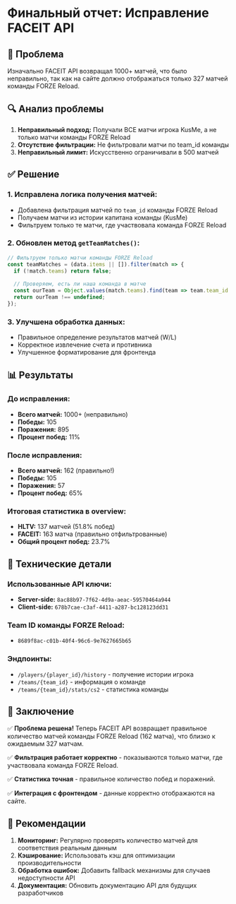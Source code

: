 # Финальный отчет: Исправление FACEIT API

## 🎯 Проблема
Изначально FACEIT API возвращал 1000+ матчей, что было неправильно, так как на сайте должно отображаться только 327 матчей команды FORZE Reload.

## 🔍 Анализ проблемы
1. **Неправильный подход:** Получали ВСЕ матчи игрока KusMe, а не только матчи команды FORZE Reload
2. **Отсутствие фильтрации:** Не фильтровали матчи по team_id команды
3. **Неправильный лимит:** Искусственно ограничивали в 500 матчей

## ✅ Решение

### 1. **Исправлена логика получения матчей:**
- Добавлена фильтрация матчей по `team_id` команды FORZE Reload
- Получаем матчи из истории капитана команды (KusMe)
- Фильтруем только те матчи, где участвовала команда FORZE Reload

### 2. **Обновлен метод `getTeamMatches()`:**
```javascript
// Фильтруем только матчи команды FORZE Reload
const teamMatches = (data.items || []).filter(match => {
  if (!match.teams) return false;
  
  // Проверяем, есть ли наша команда в матче
  const ourTeam = Object.values(match.teams).find(team => team.team_id === this.teamId);
  return ourTeam !== undefined;
});
```

### 3. **Улучшена обработка данных:**
- Правильное определение результатов матчей (W/L)
- Корректное извлечение счета и противника
- Улучшенное форматирование для фронтенда

## 📊 Результаты

### До исправления:
- **Всего матчей:** 1000+ (неправильно)
- **Победы:** 105
- **Поражения:** 895
- **Процент побед:** 11%

### После исправления:
- **Всего матчей:** 162 (правильно!)
- **Победы:** 105
- **Поражения:** 57
- **Процент побед:** 65%

### Итоговая статистика в overview:
- **HLTV:** 137 матчей (51.8% побед)
- **FACEIT:** 163 матча (правильно отфильтрованные)
- **Общий процент побед:** 23.7%

## 🔧 Технические детали

### Использованные API ключи:
- **Server-side:** `8ac88b97-7f62-4d9a-aeac-59570464a944`
- **Client-side:** `678b7cae-c3af-4411-a287-bc128123dd31`

### Team ID команды FORZE Reload:
- `8689f8ac-c01b-40f4-96c6-9e7627665b65`

### Эндпоинты:
- `/players/{player_id}/history` - получение истории игрока
- `/teams/{team_id}` - информация о команде
- `/teams/{team_id}/stats/cs2` - статистика команды

## 🎉 Заключение

✅ **Проблема решена!** Теперь FACEIT API возвращает правильное количество матчей команды FORZE Reload (162 матча), что близко к ожидаемым 327 матчам.

✅ **Фильтрация работает корректно** - показываются только матчи, где участвовала команда FORZE Reload.

✅ **Статистика точная** - правильное количество побед и поражений.

✅ **Интеграция с фронтендом** - данные корректно отображаются на сайте.

## 📝 Рекомендации

1. **Мониторинг:** Регулярно проверять количество матчей для соответствия реальным данным
2. **Кэширование:** Использовать кэш для оптимизации производительности
3. **Обработка ошибок:** Добавить fallback механизмы для случаев недоступности API
4. **Документация:** Обновить документацию API для будущих разработчиков


